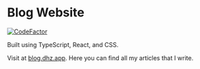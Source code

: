 # Blog Website
[![CodeFactor](https://www.codefactor.io/repository/github/dundeezhang/dundeezhangv4/badge)](https://www.codefactor.io/repository/github/dundeezhang/dundeezhangv4)

Built using TypeScript, React, and CSS.

Visit at [blog.dhz.app](http://blog.dhz.app). Here you can find all my articles that I write.
